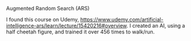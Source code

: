 Augmented Random Search (ARS) 

I found this course on Udemy, https://www.udemy.com/artificial-intelligence-ars/learn/lecture/15420216#overview. I created an AI, using a half cheetah figure, and trained it over 456 times to walk/run. 
